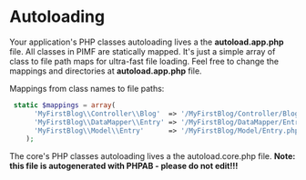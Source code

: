# Autoloading

Your application's PHP classes autoloading lives a the **autoload.app.php** file. All classes in PIMF are statically mapped. It's just a simple array of class to file path maps for ultra-fast file loading. Feel free to change the mappings and directories at **autoload.app.php** file.

Mappings from class names to file paths:

```php
 static $mappings = array(
      'MyFirstBlog\\Controller\\Blog'  => '/MyFirstBlog/Controller/Blog.php',
      'MyFirstBlog\\DataMapper\\Entry' => '/MyFirstBlog/DataMapper/Entry.php',
      'MyFirstBlog\\Model\\Entry'      => '/MyFirstBlog/Model/Entry.php'
    );
```

The core's PHP classes autoloading lives a the autoload.core.php file. **Note: this file is autogenerated with PHPAB - please do not edit!!!**